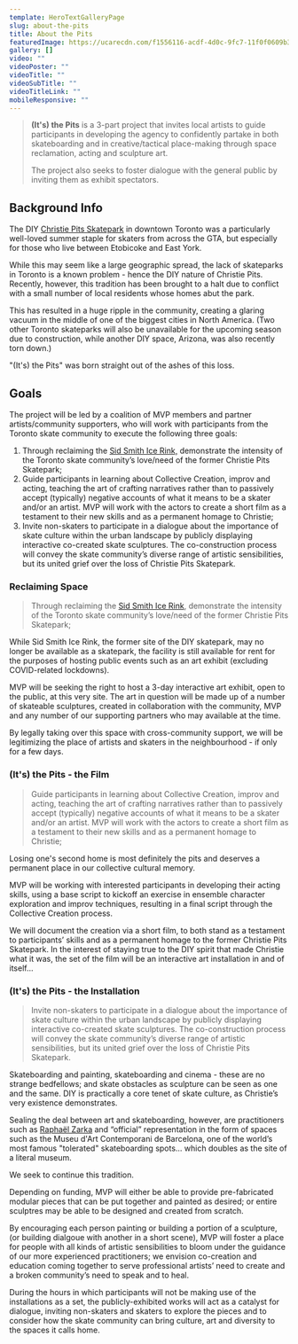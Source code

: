 ```yaml
---
template: HeroTextGalleryPage
slug: about-the-pits
title: About the Pits
featuredImage: https://ucarecdn.com/f1556116-acdf-4d0c-9fc7-11f0f0609b37/
gallery: []
video: ""
videoPoster: ""
videoTitle: ""
videoSubTitle: ""
videoTitleLink: ""
mobileResponsive: ""
---
```

> [](http://raphaelzarka.com/)**(It's) the Pits** is a 3-part project that invites local artists to guide participants in developing the agency to confidently partake in both skateboarding and in creative/tactical place-making through space reclamation, acting and sculpture art.
>
> The project also seeks to foster dialogue with the general public by inviting them as exhibit spectators.

## Background Info

The DIY [Christie Pits Skatepark](https://www.instagram.com/cpskateboardpark/?hl=en) in downtown Toronto was a particularly well-loved summer staple for skaters from across the GTA, but especially for those who live between Etobicoke and East York.

While this may seem like a large geographic spread, the lack of skateparks in Toronto is a known problem - hence the DIY nature of Christie Pits. Recently, however, this tradition has been brought to a halt due to conflict with a small number of local residents whose homes abut the park.

This has resulted in a huge ripple in the community, creating a glaring vacuum in the middle of one of the biggest cities in North America. (Two other Toronto skateparks will also be unavailable for the upcoming season due to construction, while another DIY space, Arizona, was also recently torn down.)

"(It's) the Pits" was born straight out of the ashes of this loss.

## Goals

The project will be led by a coalition of MVP members and partner artists/community supporters, who will work with participants from the Toronto skate community to execute the following three goals:

1. Through reclaiming the [Sid Smith Ice Rink,](https://goo.gl/maps/wz3kgFkW4bYsXBvq7) demonstrate the intensity of the Toronto skate community’s love/need of the former Christie Pits Skatepark;
2. Guide participants in learning about Collective Creation, improv and acting, teaching the art of crafting narratives rather than to passively accept (typically) negative accounts of what it means to be a skater and/or an artist. MVP will work with the actors to create a short film as a testament to their new skills and as a permanent homage to Christie;
3. Invite non-skaters to participate in a dialogue about the importance of skate culture within the urban landscape by publicly displaying interactive co-created skate sculptures. The co-construction process will convey the skate community’s diverse range of artistic sensibilities, but its united grief over the loss of Christie Pits Skatepark.

### Reclaiming Space

> Through reclaiming the [Sid Smith Ice Rink](https://goo.gl/maps/wz3kgFkW4bYsXBvq7), demonstrate the intensity of the Toronto skate community’s love/need of the former Christie Pits Skatepark;

While Sid Smith Ice Rink, the former site of the DIY skatepark, may no longer be available as a skatepark, the facility is still available for rent for the purposes of hosting public events such as an art exhibit (excluding COVID-related lockdowns).

MVP will be seeking the right to host a 3-day interactive art exhibit, open to the public, at this very site. The art in question will be made up of a number of skateable sculptures, created in collaboration with the community, MVP and any number of our supporting partners who may available at the time.

By legally taking over this space with cross-community support, we will be legitimizing the place of artists and skaters in the neighbourhood - if only for a few days.

### (It's) the Pits - the Film

> Guide participants in learning about Collective Creation, improv and acting, teaching the art of crafting narratives rather than to passively accept (typically) negative accounts of what it means to be a skater and/or an artist. MVP will work with the actors to create a short film as a testament to their new skills and as a permanent homage to Christie;

Losing one's second home is most definitely the pits and deserves a permanent place in our collective cultural memory.

MVP will be working with interested participants in developing their acting skills, using a base script to kickoff an exercise in ensemble character exploration and improv techniques, resulting in a final script through the Collective Creation process.

We will document the creation via a short film, to both stand as a testament to participants’ skills and as a permanent homage to the former Christie Pits Skatepark. In the interest of staying true to the DIY spirit that made Christie what it was, the set of the film will be an interactive art installation in and of itself...

### (It's) the Pits - the Installation

> Invite non-skaters to participate in a dialogue about the importance of skate culture within the urban landscape by publicly displaying interactive co-created skate sculptures. The co-construction process will convey the skate community’s diverse range of artistic sensibilities, but its united grief over the loss of Christie Pits Skatepark.

Skateboarding and painting, skateboarding and cinema - these are no strange bedfellows; and skate obstacles as sculpture can be seen as one and the same. DIY is practically a core tenet of skate culture, as Christie’s very existence demonstrates.

Sealing the deal between art and skateboarding, however, are practitioners such as [Raphaël Zarka](http://raphaelzarka.com/) and  “official” representation in the form of spaces such as the Museu d'Art Contemporani de Barcelona, one of the world’s most famous "tolerated" skateboarding spots… which doubles as the site of a literal museum.

We seek to continue this tradition.

Depending on funding, MVP will either be able to provide pre-fabricated modular pieces that can be put together and painted as desired; or entire sculptres may be able to be designed and created from scratch.

By encouraging each person painting or building a portion of a sculpture, (or building dialgoue with another in a short scene), MVP will foster a place for people with all kinds of artistic sensibilities to bloom under the guidance of our more experienced practitioners; we envision co-creation and education coming together to serve professional artists’ need to create and a broken community’s need to speak and to heal.

During the hours in which participants will not be making use of the installations as a set, the publicly-exhibited works will act as a catalyst for dialogue, inviting non-skaters and skaters to explore the pieces and to consider how the skate community can bring culture, art and diversity to the spaces it calls home.